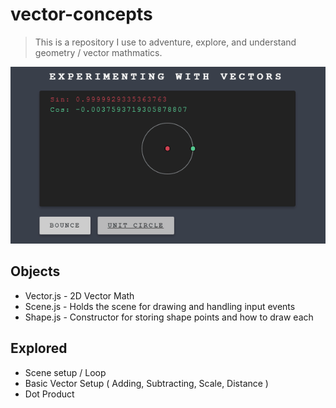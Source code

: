 # vector-concepts
> This is a repository I use to adventure, explore, and understand geometry / vector mathmatics.

![Example GIF](https://raw.githubusercontent.com/sean-codes/vector-concepts/master/example.gif)

## Objects
- Vector.js - 2D Vector Math
- Scene.js - Holds the scene for drawing and handling input events
- Shape.js - Constructor for storing shape points and how to draw each 

## Explored
- Scene setup / Loop
- Basic Vector Setup ( Adding, Subtracting, Scale, Distance )
- Dot Product
